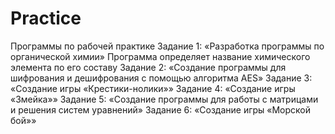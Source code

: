 # Practice
Программы по рабочей практике
Задание 1: «Разработка программы по органической химии»
Программа определяет название химического элемента по его составу
Задание 2: «Создание программы для шифрования и дешифрования с помощью алгоритма AES»
Задание 3: «Создание игры «Крестики-нолики»»
Задание 4: «Создание игры «Змейка»»
Задание 5: «Создание программы для работы с матрицами и решения систем уравнений»
Задание 6: «Создание игры «Морской бой»»
